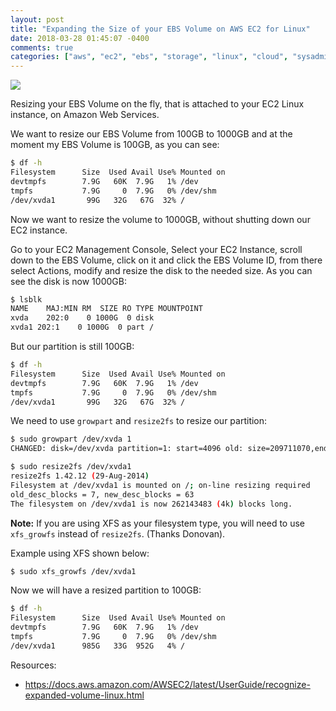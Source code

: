 ```yaml
---
layout: post
title: "Expanding the Size of your EBS Volume on AWS EC2 for Linux"
date: 2018-03-28 01:45:07 -0400
comments: true
categories: ["aws", "ec2", "ebs", "storage", "linux", "cloud", "sysadmin"]
---
```


![](https://i.snag.gy/BJLbwQ.jpg)

Resizing your EBS Volume on the fly, that is attached to your EC2 Linux instance, on Amazon Web Services.

We want to resize our EBS Volume from 100GB to 1000GB and at the moment my EBS Volume is 100GB, as you can see:

```bash
$ df -h
Filesystem      Size  Used Avail Use% Mounted on
devtmpfs        7.9G   60K  7.9G   1% /dev
tmpfs           7.9G     0  7.9G   0% /dev/shm
/dev/xvda1       99G   32G   67G  32% /
```

Now we want to resize the volume to 1000GB, without shutting down our EC2 instance.

Go to your EC2 Management Console, Select your EC2 Instance, scroll down to the EBS Volume, click on it and click the EBS Volume ID, from there select Actions, modify and resize the disk to the needed size. As you can see the disk is now 1000GB:

```bash
$ lsblk
NAME    MAJ:MIN RM  SIZE RO TYPE MOUNTPOINT
xvda    202:0    0 1000G  0 disk
xvda1 202:1    0 1000G  0 part /
```

But our partition is still 100GB:

```bash
$ df -h
Filesystem      Size  Used Avail Use% Mounted on
devtmpfs        7.9G   60K  7.9G   1% /dev
tmpfs           7.9G     0  7.9G   0% /dev/shm
/dev/xvda1       99G   32G   67G  32% /
```

We need to use `growpart` and `resize2fs` to resize our partition:

```bash
$ sudo growpart /dev/xvda 1
CHANGED: disk=/dev/xvda partition=1: start=4096 old: size=209711070,end=209715166 new: size=2097147870,end=2097151966
```

```bash
$ sudo resize2fs /dev/xvda1
resize2fs 1.42.12 (29-Aug-2014)
Filesystem at /dev/xvda1 is mounted on /; on-line resizing required
old_desc_blocks = 7, new_desc_blocks = 63
The filesystem on /dev/xvda1 is now 262143483 (4k) blocks long.
```

**Note:** If you are using XFS as your filesystem type, you will need to use `xfs_growfs` instead of `resize2fs`. (Thanks Donovan). 

Example using XFS shown below:

```bash
$ sudo xfs_growfs /dev/xvda1
```

Now we will have a resized partition to 100GB:

```bash
$ df -h
Filesystem      Size  Used Avail Use% Mounted on
devtmpfs        7.9G   60K  7.9G   1% /dev
tmpfs           7.9G     0  7.9G   0% /dev/shm
/dev/xvda1      985G   33G  952G   4% /
```

Resources:

- https://docs.aws.amazon.com/AWSEC2/latest/UserGuide/recognize-expanded-volume-linux.html
